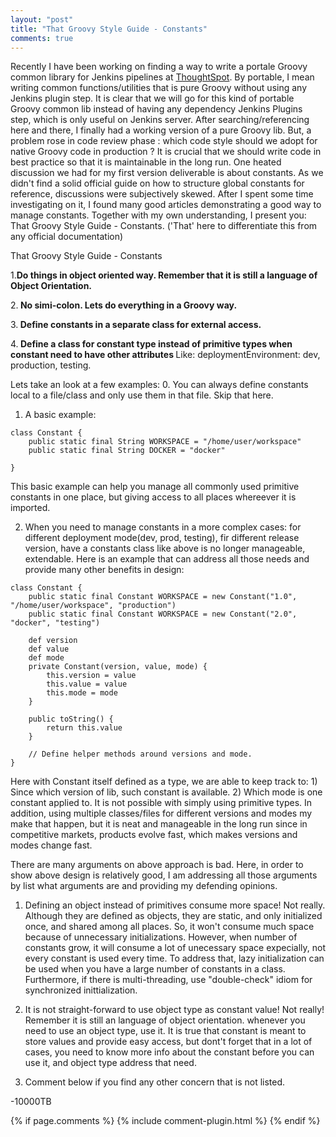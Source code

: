 ```yaml
---
layout: "post"
title: "That Groovy Style Guide - Constants"
comments: true
---
```


Recently I have been working on finding a way to write a portale Groovy common library for Jenkins pipelines at <a href="http://www.thoughtspot.com">ThoughtSpot</a>. By portable, I mean writing common functions/utilities that is pure Groovy without using any Jenkins plugin step. It is clear that we will go for this kind of portable Groovy common lib instead of having any dependency Jenkins Plugins step, which is only useful on Jenkins server. After searching/referencing here and there, I finally had a working version of a pure Groovy lib. But, a problem rose in code review phase : which code style should we adopt for native Groovy code in production ? It is crucial that we should write code in best practice so that it is maintainable in the long run. One heated discussion we had for my first version deliverable is about constants. As we didn't find a solid official guide on how to structure global constants for reference, discussions were subjectively skewed. After I spent some time investigating on it, I found many good articles demonstrating a good way to manage constants. Together with my own understanding, I present you: That Groovy Style Guide - Constants. ('That' here to differentiate this from any official documentation)

That Groovy Style Guide - Constants

1.<Strong>Do things in object oriented way. Remember that it is still a language of Object Orientation.</Strong>

2.<Strong> No simi-colon. Lets do everything in a Groovy way.</Strong>

3.<Strong> Define constants in a separate class for external access. </Strong>

4.<Strong> Define a class for constant type instead of primitive types when constant need to have other attributes </Strong>
Like: deploymentEnvironment: dev, production, testing. 

Lets take an look at a few examples:
0. You can always define constants local to a file/class and only use them in that file. Skip that here.

1. A basic example:

```
class Constant {
    public static final String WORKSPACE = "/home/user/workspace"
    public static final String DOCKER = "docker"

}
```
This basic example can help you manage all commonly used primitive constants in one place, but giving access to all places whereever it is imported.

2. When you need to manage constants in a more complex cases: for different deployment mode(dev, prod, testing), fir different release version, have a constants class like above is no longer manageable, extendable. Here is an example that can address all those needs and provide many other benefits in design:

```
class Constant {
    public static final Constant WORKSPACE = new Constant("1.0", "/home/user/workspace", "production")
    public static final Constant WORKSPACE = new Constant("2.0", "docker", "testing")

    def version
    def value
    def mode
    private Constant(version, value, mode) {
        this.version = value
        this.value = value
        this.mode = mode
    }

    public toString() {
        return this.value
    }

    // Define helper methods around versions and mode.
}
```
Here with Constant itself defined as a type, we are able to keep track to: 1) Since which version of lib, such constant is available. 2) Which mode is one constant applied to. It is not possible with simply using primitive types. In addition, using multiple classes/files for different versions and modes my make that happen, but it is neat and manageable in the long run since in competitive markets, products evolve fast, which makes versions and modes change fast.

There are many arguments on above approach is bad. Here, in order to show above design is relatively good, I am addressing all those arguments by list what arguments are and providing my defending opinions.

1. Defining an object instead of primitives consume more space!
Not really. Although they are defined as objects, they are static, and only initialized once, and shared among all places. So, it won't consume much space because of unnecessary initializations. However, when number of constants grow, it will consume a lot of unecessary space expecially, not every constant is used every time. To address that, lazy initialization can be used when you have a large number of constants in a class. Furthermore, if there is multi-threading, use "double-check" idiom for synchronized inittialization.

2. It is not straight-forward to use object type as constant value!
Not really! Remember it is still an language of object orientation. whenever you need to use an object type, use it. It is true that constant is meant to store values and provide easy access, but dont't forget that in a lot of cases, you need to know more info about the constant before you can use it, and object type address that need.

3. Comment below if you find any other concern that is not listed.

-10000TB

{% if page.comments %} 
{% include comment-plugin.html %}
{% endif %}
